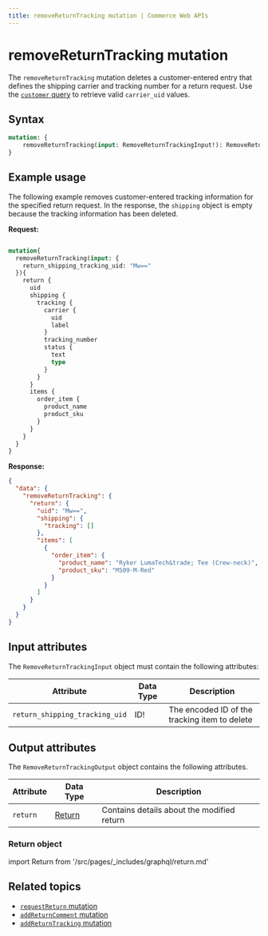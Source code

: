```yaml
---
title: removeReturnTracking mutation | Commerce Web APIs
---
```


# removeReturnTracking mutation

The `removeReturnTracking` mutation deletes a customer-entered entry that defines the shipping carrier and tracking number for a return request. Use the [`customer` query](../../customer/queries/customer.md) to retrieve valid `carrier_uid` values.

## Syntax

```graphql
mutation: {
    removeReturnTracking(input: RemoveReturnTrackingInput!): RemoveReturnTrackingOutput
}
```

## Example usage

The following example removes customer-entered tracking information for the specified return request. In the response, the `shipping` object is empty because the tracking information has been deleted.

**Request:**

```graphql

mutation{
  removeReturnTracking(input: {
    return_shipping_tracking_uid: "Mw=="
  }){
    return {
      uid
      shipping {
        tracking {
          carrier {
            uid
            label
          }
          tracking_number
          status {
            text
            type
          }
        }
      }
      items {
        order_item {
          product_name
          product_sku
        }
      }
    }
  }
}
```

**Response:**

```json
{
  "data": {
    "removeReturnTracking": {
      "return": {
        "uid": "Mw==",
        "shipping": {
          "tracking": []
        },
        "items": [
          {
            "order_item": {
              "product_name": "Ryker LumaTech&trade; Tee (Crew-neck)",
              "product_sku": "MS09-M-Red"
            }
          }
        ]
      }
    }
  }
}
```

## Input attributes

The `RemoveReturnTrackingInput` object must contain the following attributes:

Attribute |  Data Type | Description
--- | --- | ---
`return_shipping_tracking_uid` | ID! | The encoded ID of the tracking item to delete

## Output attributes

The `RemoveReturnTrackingOutput` object contains the following attributes.

Attribute |  Data Type | Description
--- | --- | ---
`return` | [Return](#return-object) | Contains details about the modified return

### Return object

import Return from '/src/pages/_includes/graphql/return.md'

<Return />

## Related topics

*  [`requestReturn` mutation](request-return.md)
*  [`addReturnComment` mutation](add-return-comment.md)
*  [`addReturnTracking` mutation](add-return-tracking.md)
